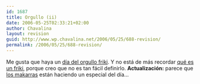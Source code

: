 ```yaml
---
id: 1687
title: Orgullo (ii)
date: 2006-05-25T02:33:21+02:00
author: Chavalina
layout: revision
guid: http://www.wp.chavalina.net/2006/05/25/688-revision/
permalink: /2006/05/25/688-revision/
---
```

Me gusta que haya un <a href="http://www.elpais.es/vineta.html?d_date=20060525&#038;autor=Forges&#038;anchor=elpporopi&#038;xref=20060525elpepivin_1&#038;type=Tes&#038;k=Forges" target="_blank">d&iacute;a del orgullo friki</a>. Y no est&aacute; de m&aacute;s recordar <a href="http://es.wikipedia.org/wiki/Friki" target="_blank">qu&eacute; es un friki</a>, porque creo que no es tan f&aacute;cil definirlo. **Actualizaci&oacute;n:** parece que <a href="http://www.makarras.org/index.php" target="_blank">los makarras</a> est&aacute;n haciendo un especial del d&iacute;a&#8230;